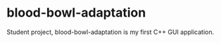 blood-bowl-adaptation
=====================

Student project, blood-bowl-adaptation is my first C++ GUI application.

